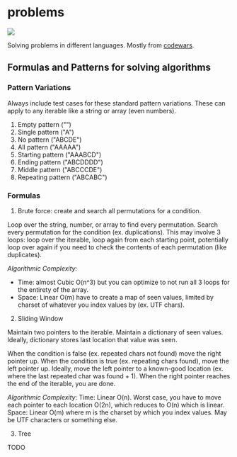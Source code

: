 # problems

[![](https://www.codewars.com/users/JustinDFuller/badges/micro)](https://www.codewars.com/users/JustinDFuller)

Solving problems in different languages. Mostly from [codewars](https://codewars.com).

## Formulas and Patterns for solving algorithms

### Pattern Variations

Always include test cases for these standard pattern variations. These can apply to any iterable like a string or array (even numbers).

1. Empty pattern ("")
2. Single pattern ("A")
3. No pattern ("ABCDE")
4. All pattern ("AAAAA")
5. Starting pattern ("AAABCD")
6. Ending pattern ("ABCDDDD")
7. Middle pattern ("ABCCCDE")
8. Repeating pattern ("ABCABC")

### Formulas

1. Brute force: create and search all permutations for a condition.

Loop over the string, number, or array to find every permutation. Search every permutation for the condition (ex. duplications). This may involve 3 loops: loop over the iterable, loop again from each starting point, potentially loop over again if you need to check the contents of each permutation (like duplicates).

_Algorithmic Complexity:_ 
  - Time: almost Cubic O(n^3) but you can optimize to not run all 3 loops for the entirety of the array.
  - Space: Linear O(m) have to create a map of seen values, limited by charset of whatever you index values by (ex. UTF chars).

2. Sliding Window

Maintain two pointers to the iterable. Maintain a dictionary of seen values. Ideally, dictionary stores last location that value was seen.

When the condition is false (ex. repeated chars not found) move the right pointer up. When the condition is true (ex. repeating chars found), move the left pointer up. Ideally, move the left pointer to a known-good location (ex. where the last repeated char was found + 1). When the right pointer reaches the end of the iterable, you are done.

_Algorithmic Complexity_:
  Time: Linear O(n). Worst case, you have to move each pointer to each location O(2n), which reduces to O(n) which is linear.
  Space: Linear O(m) where m is the charset by which you index values. May be UTF characters or something else.

3. Tree

TODO
